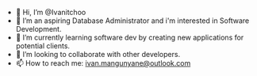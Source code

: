 - 👋 Hi, I’m @Ivanitchoo
- 👀 I’m an aspiring Database Administrator and i'm interested in Software Development.
- 🌱 I’m currently learning software dev by creating new applications for potential clients.  
- 💞️ I’m looking to collaborate with other developers.
- 📫 How to reach me: ivan.mangunyane@outlook.com

<!---
Ivanitchoo/Ivanitchoo is a ✨ special ✨ repository because its `README.md` (this file) appears on your GitHub profile.
You can click the Preview link to take a look at your changes.
--->
